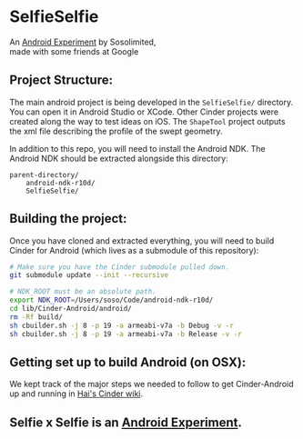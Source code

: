 # SelfieSelfie

An [Android Experiment](www.androidexperiments) by Sosolimited,  
made with some friends at Google

## Project Structure:

The main android project is being developed in the `SelfieSelfie/` directory. You can open it in Android Studio or XCode. Other Cinder projects were created along the way to test ideas on iOS. The `ShapeTool` project outputs the xml file describing the profile of the swept geometry.

In addition to this repo, you will need to install the Android NDK. The Android NDK should be extracted alongside this directory:

```
parent-directory/
	android-ndk-r10d/
	SelfieSelfie/
```

## Building the project:

Once you have cloned and extracted everything, you will need to build Cinder for Android (which lives as a submodule of this repository):

```bash
# Make sure you have the Cinder submodule pulled down.
git submodule update --init --recursive
```

```bash
# NDK_ROOT must be an absolute path.
export NDK_ROOT=/Users/soso/Code/android-ndk-r10d/
cd lib/Cinder-Android/android/
rm -Rf build/
sh cbuilder.sh -j 8 -p 19 -a armeabi-v7a -b Debug -v -r
sh cbuilder.sh -j 8 -p 19 -a armeabi-v7a -b Release -v -r

```

## Getting set up to build Android (on OSX):

We kept track of the major steps we needed to follow to get Cinder-Android up and running in [Hai's Cinder wiki](https://github.com/chaoticbob/Cinder/wiki/Detailed-Dependency-Installation-Process). 


 
  
   
   

## Selfie x Selfie is an [Android Experiment](www.androidexperiments.com). 

